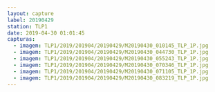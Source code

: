 ```yaml
---
layout: capture
label: 20190429
station: TLP1
date: 2019-04-30 01:01:45
capturas:
  - imagem: TLP1/2019/201904/20190429/M20190430_010145_TLP_1P.jpg
  - imagem: TLP1/2019/201904/20190429/M20190430_044730_TLP_1P.jpg
  - imagem: TLP1/2019/201904/20190429/M20190430_055243_TLP_1P.jpg
  - imagem: TLP1/2019/201904/20190429/M20190430_070346_TLP_1P.jpg
  - imagem: TLP1/2019/201904/20190429/M20190430_071105_TLP_1P.jpg
  - imagem: TLP1/2019/201904/20190429/M20190430_083219_TLP_1P.jpg
---
```

